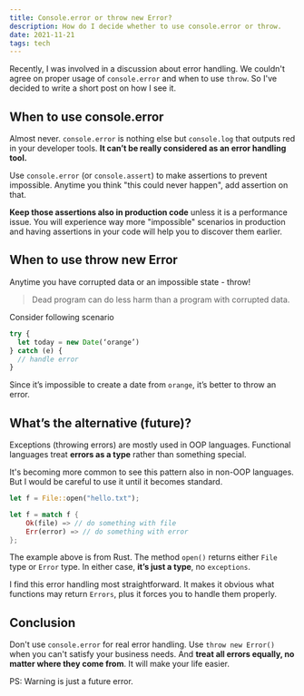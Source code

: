 ```yaml
---
title: Console.error or throw new Error?
description: How do I decide whether to use console.error or throw.
date: 2021-11-21
tags: tech
---
```


Recently, I was involved in a discussion about error handling. We couldn't agree on proper usage of `console.error` and when to use `throw`. So I've decided to write a short post on how I see it.

## When to use console.error

Almost never. `console.error` is nothing else but `console.log` that outputs red in your developer tools. **It can’t be really considered as an error handling tool.**

Use `console.error` (or `console.assert`) to make assertions to prevent impossible. Anytime you think "this could never happen", add assertion on that.

**Keep those assertions also in production code** unless it is a performance issue. You will experience way more "impossible" scenarios in production and having assertions in your code will help you to discover them earlier.

## When to use throw new Error

Anytime you have corrupted data or an impossible state - throw!

> Dead program can do less harm than a program with corrupted data.

Consider following scenario

```js
try {
  let today = new Date(‘orange’)
} catch (e) {
  // handle error
}
```

Since it’s impossible to create a date from `orange`, it’s better to throw an error.

## What’s the alternative (future)?

Exceptions (throwing errors) are mostly used in OOP languages. Functional languages treat **errors as a type** rather than something special.

It's becoming more common to see this pattern also in non-OOP languages. But I would be careful to use it until it becomes standard.

```rust
let f = File::open("hello.txt");

let f = match f {
    Ok(file) => // do something with file
    Err(error) => // do something with error
};
```

The example above is from Rust. The method `open()` returns either `File` type or `Error` type. In either case, **it’s just a type**, no `exceptions`.

I find this error handling most straightforward. It makes it obvious what functions may return `Errors`, plus it forces you to handle them properly.

## Conclusion

Don't use `console.error` for real error handling. Use `throw new Error()` when you can't satisfy your business needs. And **treat all errors equally, no matter where they come from**. It will make your life easier.

PS: Warning is just a future error.
